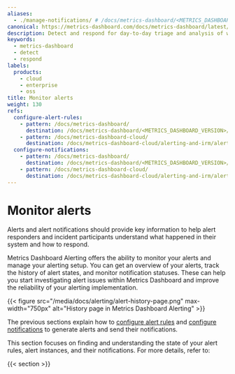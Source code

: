 ```yaml
---
aliases:
  - ./manage-notifications/ # /docs/metrics-dashboard/<METRICS_DASHBOARD_VERSION>/alerting/manage-notifications/
canonical: https://metrics-dashboard.com/docs/metrics-dashboard/latest/alerting/monitor-status/
description: Detect and respond for day-to-day triage and analysis of what’s going on and action you need to take
keywords:
  - metrics-dashboard
  - detect
  - respond
labels:
  products:
    - cloud
    - enterprise
    - oss
title: Monitor alerts
weight: 130
refs:
  configure-alert-rules:
    - pattern: /docs/metrics-dashboard/
      destination: /docs/metrics-dashboard/<METRICS_DASHBOARD_VERSION>/alerting/alerting-rules/
    - pattern: /docs/metrics-dashboard-cloud/
      destination: /docs/metrics-dashboard-cloud/alerting-and-irm/alerting/alerting-rules/
  configure-notifications:
    - pattern: /docs/metrics-dashboard/
      destination: /docs/metrics-dashboard/<METRICS_DASHBOARD_VERSION>/alerting/configure-notifications/
    - pattern: /docs/metrics-dashboard-cloud/
      destination: /docs/metrics-dashboard-cloud/alerting-and-irm/alerting/configure-notifications/
---
```


# Monitor alerts

Alerts and alert notifications should provide key information to help alert responders and incident participants understand what happened in their system and how to respond.

Metrics Dashboard Alerting offers the ability to monitor your alerts and manage your alerting setup. You can get an overview of your alerts, track the history of alert states, and monitor notification statuses. These can help you start investigating alert issues within Metrics Dashboard and improve the reliability of your alerting implementation.

{{< figure src="/media/docs/alerting/alert-history-page.png" max-width="750px" alt="History page in Metrics Dashboard Alerting" >}}

The previous sections explain how to [configure alert rules](ref:configure-alert-rules) and [configure notifications](ref:configure-notifications) to generate alerts and send their notifications.

This section focuses on finding and understanding the state of your alert rules, alert instances, and their notifications. For more details, refer to:

{{< section >}}
